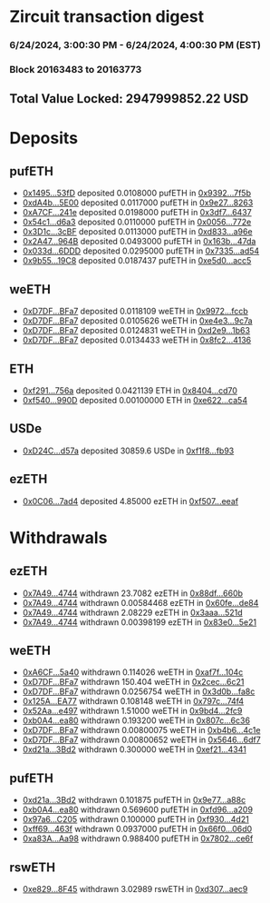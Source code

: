 # Zircuit transaction digest
### 6/24/2024, 3:00:30 PM - 6/24/2024, 4:00:30 PM (EST)
### Block 20163483 to 20163773

## Total Value Locked: 2947999852.22 USD

# Deposits
## pufETH
- [0x1495...53fD](https://etherscan.io/address/0x149569A5E5eFF2e7a39EF384bC62Fb932cC053fD) deposited 0.0108000 pufETH in [0x9392...7f5b](https://etherscan.io/tx/0x149569A5E5eFF2e7a39EF384bC62Fb932cC053fD)
- [0xdA4b...5E00](https://etherscan.io/address/0xdA4b088F96C93199356a99fC8496d92174715E00) deposited 0.0117000 pufETH in [0x9e27...8263](https://etherscan.io/tx/0xdA4b088F96C93199356a99fC8496d92174715E00)
- [0xA7CF...241e](https://etherscan.io/address/0xA7CFFa96CD451729F32415ce3629b4D4BaAC241e) deposited 0.0198000 pufETH in [0x3df7...6437](https://etherscan.io/tx/0xA7CFFa96CD451729F32415ce3629b4D4BaAC241e)
- [0x54c1...d6a3](https://etherscan.io/address/0x54c19714AE4F5c531F862aBEbADabd7075cEd6a3) deposited 0.0110000 pufETH in [0x0056...772e](https://etherscan.io/tx/0x54c19714AE4F5c531F862aBEbADabd7075cEd6a3)
- [0x3D1c...3cBF](https://etherscan.io/address/0x3D1c013e71A2d95e32432F4ac94c18f932933cBF) deposited 0.0113000 pufETH in [0xd833...a96e](https://etherscan.io/tx/0x3D1c013e71A2d95e32432F4ac94c18f932933cBF)
- [0x2A47...964B](https://etherscan.io/address/0x2A47E04D933Be7f8C654f3ccb61a192F510f964B) deposited 0.0493000 pufETH in [0x163b...47da](https://etherscan.io/tx/0x2A47E04D933Be7f8C654f3ccb61a192F510f964B)
- [0x033d...6DDD](https://etherscan.io/address/0x033d8ec7EA0AF942F519fF9bAa26210D1A036DDD) deposited 0.0295000 pufETH in [0x7335...ad54](https://etherscan.io/tx/0x033d8ec7EA0AF942F519fF9bAa26210D1A036DDD)
- [0x9b55...19C8](https://etherscan.io/address/0x9b55b822B0B28B5e3A5cBd5849B5E8c2779819C8) deposited 0.0187437 pufETH in [0xe5d0...acc5](https://etherscan.io/tx/0x9b55b822B0B28B5e3A5cBd5849B5E8c2779819C8)
## weETH
- [0xD7DF...BFa7](https://etherscan.io/address/0xD7DF7E085214743530afF339aFC420c7c720BFa7) deposited 0.0118109 weETH in [0x9972...fccb](https://etherscan.io/tx/0xD7DF7E085214743530afF339aFC420c7c720BFa7)
- [0xD7DF...BFa7](https://etherscan.io/address/0xD7DF7E085214743530afF339aFC420c7c720BFa7) deposited 0.0105626 weETH in [0xe4e3...9c7a](https://etherscan.io/tx/0xD7DF7E085214743530afF339aFC420c7c720BFa7)
- [0xD7DF...BFa7](https://etherscan.io/address/0xD7DF7E085214743530afF339aFC420c7c720BFa7) deposited 0.0124831 weETH in [0xd2e9...1b63](https://etherscan.io/tx/0xD7DF7E085214743530afF339aFC420c7c720BFa7)
- [0xD7DF...BFa7](https://etherscan.io/address/0xD7DF7E085214743530afF339aFC420c7c720BFa7) deposited 0.0134433 weETH in [0x8fc2...4136](https://etherscan.io/tx/0xD7DF7E085214743530afF339aFC420c7c720BFa7)
## ETH
- [0xf291...756a](https://etherscan.io/address/0xf291AFbf697405e847596901CB24125132da756a) deposited 0.0421139 ETH in [0x8404...cd70](https://etherscan.io/tx/0xf291AFbf697405e847596901CB24125132da756a)
- [0xf540...990D](https://etherscan.io/address/0xf540A4Bd153fc1B740102d07569a0d24D995990D) deposited 0.00100000 ETH in [0xe622...ca54](https://etherscan.io/tx/0xf540A4Bd153fc1B740102d07569a0d24D995990D)
## USDe
- [0xD24C...d57a](https://etherscan.io/address/0xD24Cfe2d0fa81369ca6291c28ac5426e16B6d57a) deposited 30859.6 USDe in [0xf1f8...fb93](https://etherscan.io/tx/0xD24Cfe2d0fa81369ca6291c28ac5426e16B6d57a)
## ezETH
- [0x0C06...7ad4](https://etherscan.io/address/0x0C06f214e8519cfeADFCC39c86cb3c67f62f7ad4) deposited 4.85000 ezETH in [0xf507...eeaf](https://etherscan.io/tx/0x0C06f214e8519cfeADFCC39c86cb3c67f62f7ad4)
# Withdrawals
## ezETH
- [0x7A49...4744](https://etherscan.io/address/0x7A493Be5c2ce014cD049Bf178a1ac0Db1B434744) withdrawn 23.7082 ezETH in [0x88df...660b](https://etherscan.io/tx/0x7A493Be5c2ce014cD049Bf178a1ac0Db1B434744)
- [0x7A49...4744](https://etherscan.io/address/0x7A493Be5c2ce014cD049Bf178a1ac0Db1B434744) withdrawn 0.00584468 ezETH in [0x60fe...de84](https://etherscan.io/tx/0x7A493Be5c2ce014cD049Bf178a1ac0Db1B434744)
- [0x7A49...4744](https://etherscan.io/address/0x7A493Be5c2ce014cD049Bf178a1ac0Db1B434744) withdrawn 2.08229 ezETH in [0x3aaa...521d](https://etherscan.io/tx/0x7A493Be5c2ce014cD049Bf178a1ac0Db1B434744)
- [0x7A49...4744](https://etherscan.io/address/0x7A493Be5c2ce014cD049Bf178a1ac0Db1B434744) withdrawn 0.00398199 ezETH in [0x83e0...5e21](https://etherscan.io/tx/0x7A493Be5c2ce014cD049Bf178a1ac0Db1B434744)
## weETH
- [0xA6CF...5a40](https://etherscan.io/address/0xA6CF834B3ca9331116c3D12EC3B747D053D55a40) withdrawn 0.114026 weETH in [0xaf7f...104c](https://etherscan.io/tx/0xA6CF834B3ca9331116c3D12EC3B747D053D55a40)
- [0xD7DF...BFa7](https://etherscan.io/address/0xD7DF7E085214743530afF339aFC420c7c720BFa7) withdrawn 150.404 weETH in [0x2cec...6c21](https://etherscan.io/tx/0xD7DF7E085214743530afF339aFC420c7c720BFa7)
- [0xD7DF...BFa7](https://etherscan.io/address/0xD7DF7E085214743530afF339aFC420c7c720BFa7) withdrawn 0.0256754 weETH in [0x3d0b...fa8c](https://etherscan.io/tx/0xD7DF7E085214743530afF339aFC420c7c720BFa7)
- [0x125A...EA77](https://etherscan.io/address/0x125A60db066121DA294f2AE7e443Bee303f3EA77) withdrawn 0.108148 weETH in [0x797c...74f4](https://etherscan.io/tx/0x125A60db066121DA294f2AE7e443Bee303f3EA77)
- [0x52Aa...e497](https://etherscan.io/address/0x52Aa899454998Be5b000Ad077a46Bbe360F4e497) withdrawn 1.51000 weETH in [0x9bd4...2fc9](https://etherscan.io/tx/0x52Aa899454998Be5b000Ad077a46Bbe360F4e497)
- [0xb0A4...ea80](https://etherscan.io/address/0xb0A4B8332CEb64949924840b2277d3e6AD12ea80) withdrawn 0.193200 weETH in [0x807c...6c36](https://etherscan.io/tx/0xb0A4B8332CEb64949924840b2277d3e6AD12ea80)
- [0xD7DF...BFa7](https://etherscan.io/address/0xD7DF7E085214743530afF339aFC420c7c720BFa7) withdrawn 0.00800075 weETH in [0xb4b6...4c1e](https://etherscan.io/tx/0xD7DF7E085214743530afF339aFC420c7c720BFa7)
- [0xD7DF...BFa7](https://etherscan.io/address/0xD7DF7E085214743530afF339aFC420c7c720BFa7) withdrawn 0.00800652 weETH in [0x5646...6df7](https://etherscan.io/tx/0xD7DF7E085214743530afF339aFC420c7c720BFa7)
- [0xd21a...3Bd2](https://etherscan.io/address/0xd21aFba6C8662bEa10f774abCF53Cf66b2b13Bd2) withdrawn 0.300000 weETH in [0xef21...4341](https://etherscan.io/tx/0xd21aFba6C8662bEa10f774abCF53Cf66b2b13Bd2)
## pufETH
- [0xd21a...3Bd2](https://etherscan.io/address/0xd21aFba6C8662bEa10f774abCF53Cf66b2b13Bd2) withdrawn 0.101875 pufETH in [0x9e77...a88c](https://etherscan.io/tx/0xd21aFba6C8662bEa10f774abCF53Cf66b2b13Bd2)
- [0xb0A4...ea80](https://etherscan.io/address/0xb0A4B8332CEb64949924840b2277d3e6AD12ea80) withdrawn 0.569600 pufETH in [0xfd96...a209](https://etherscan.io/tx/0xb0A4B8332CEb64949924840b2277d3e6AD12ea80)
- [0x97a6...C205](https://etherscan.io/address/0x97a6B2f935B8f0BD61675a0D1E90Afd39651C205) withdrawn 0.100000 pufETH in [0xf930...4d21](https://etherscan.io/tx/0x97a6B2f935B8f0BD61675a0D1E90Afd39651C205)
- [0xff69...463f](https://etherscan.io/address/0xff69c7Bcd38cA45D804c285b551C4988fB74463f) withdrawn 0.0937000 pufETH in [0x66f0...06d0](https://etherscan.io/tx/0xff69c7Bcd38cA45D804c285b551C4988fB74463f)
- [0xa83A...Aa98](https://etherscan.io/address/0xa83Ac927631F7c912146FF148dCdD936D135Aa98) withdrawn 0.988400 pufETH in [0x7802...ce6f](https://etherscan.io/tx/0xa83Ac927631F7c912146FF148dCdD936D135Aa98)
## rswETH
- [0xe829...8F45](https://etherscan.io/address/0xe8297c74AcE6e2Cec969F51E12E5a0E333C58F45) withdrawn 3.02989 rswETH in [0xd307...aec9](https://etherscan.io/tx/0xe8297c74AcE6e2Cec969F51E12E5a0E333C58F45)
